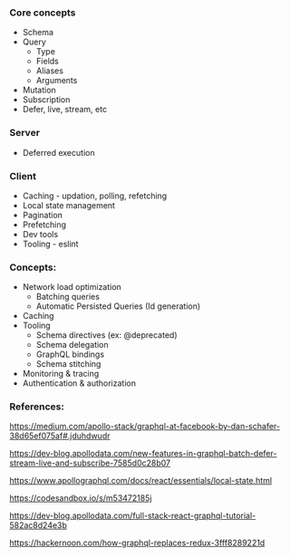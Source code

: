 ### Core concepts
- Schema
- Query
  - Type
  - Fields
  - Aliases
  - Arguments
- Mutation
- Subscription
- Defer, live, stream, etc

### Server
- Deferred execution

### Client
- Caching - updation, polling, refetching
- Local state management
- Pagination
- Prefetching
- Dev tools
- Tooling - eslint

### Concepts:
- Network load optimization
  - Batching queries
  - Automatic Persisted Queries (Id generation)
- Caching
- Tooling
  - Schema directives (ex: @deprecated)
  - Schema delegation
  - GraphQL bindings
  - Schema stitching
- Monitoring & tracing
- Authentication & authorization

### References:
https://medium.com/apollo-stack/graphql-at-facebook-by-dan-schafer-38d65ef075af#.jduhdwudr

https://dev-blog.apollodata.com/new-features-in-graphql-batch-defer-stream-live-and-subscribe-7585d0c28b07

https://www.apollographql.com/docs/react/essentials/local-state.html

https://codesandbox.io/s/m53472185j

https://dev-blog.apollodata.com/full-stack-react-graphql-tutorial-582ac8d24e3b

https://hackernoon.com/how-graphql-replaces-redux-3fff8289221d